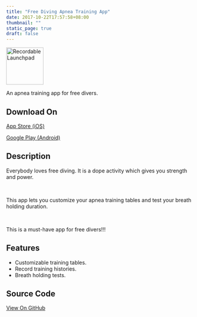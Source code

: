 ```yaml
---
title: "Free Diving Apnea Training App"
date: 2017-10-22T17:57:58+08:00
thumbnail: ""
static_page: true
draft: false
---
```

<img src="/projects/apnea.png" alt="Recordable Launchpad" width="100px" height="100px" />

An apnea training app for free divers.

## Download On
[App Store (iOS)](https://itunes.apple.com/us/app/apnea/id1477300017)

[Google Play (Android)](https://play.google.com/store/apps/details?id=com.shinerightstudio.apnea)

## Description
Everybody loves free diving. It is a dope activity which gives you strength and power.

<br />

This app lets you customize your apnea training tables and test your breath holding duration.

<br />

This is a must-have app for free divers!!!

## Features
* Customizable training tables.
* Record training histories.
* Breath holding tests.

## Source Code
[View On GitHub](https://github.com/YuChaoGithub/flutter-apnea-app)